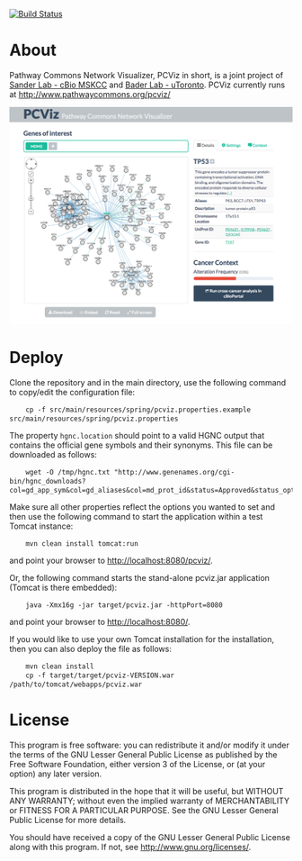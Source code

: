 [![Build Status](https://travis-ci.org/PathwayCommons/pcviz.svg)](https://travis-ci.org/PathwayCommons/pcviz)

# About
Pathway Commons Network Visualizer, PCViz in short, is a joint project of [Sander Lab - cBio MSKCC](http://cbio.mskcc.org) and [Bader Lab - uToronto](http://baderlab.org). PCViz currently runs at http://www.pathwaycommons.org/pcviz/

[![PCViz](./pcviz-screenshot.png)](http://www.pathwaycommons.org/pcviz/)

# Deploy
Clone the repository and in the main directory, use the following command to copy/edit the configuration file:
```
	cp -f src/main/resources/spring/pcviz.properties.example src/main/resources/spring/pcviz.properties
```
The property `hgnc.location` should point to a valid HGNC output that contains the official gene symbols and their synonyms.
This file can be downloaded as follows:
```
	wget -O /tmp/hgnc.txt "http://www.genenames.org/cgi-bin/hgnc_downloads?col=gd_app_sym&col=gd_aliases&col=md_prot_id&status=Approved&status_opt=2&where=&order_by=gd_hgnc_id&format=text&limit=&hgnc_dbtag=on&submit=submit" 
```
Make sure all other properties reflect the options you wanted to set and then use the following command to start the application within a test Tomcat instance:
```
	mvn clean install tomcat:run
```
and point your browser to [http://localhost:8080/pcviz/](http://localhost:8080/pcviz/).

Or, the following command starts the stand-alone pcviz.jar application (Tomcat is there embedded):
```
	java -Xmx16g -jar target/pcviz.jar -httpPort=8080
```
and point your browser to [http://localhost:8080/](http://localhost:8080/).

If you would like to use your own Tomcat installation for the installation, then you can also deploy the file as follows:
```
	mvn clean install
	cp -f target/target/pcviz-VERSION.war /path/to/tomcat/webapps/pcviz.war
```
# License
This program is free software: you can redistribute it and/or modify
it under the terms of the GNU Lesser General Public License as published by
the Free Software Foundation, either version 3 of the License, or
(at your option) any later version.

This program is distributed in the hope that it will be useful,
but WITHOUT ANY WARRANTY; without even the implied warranty of
MERCHANTABILITY or FITNESS FOR A PARTICULAR PURPOSE.  See the
GNU Lesser General Public License for more details.

You should have received a copy of the GNU Lesser General Public License
along with this program.  If not, see <http://www.gnu.org/licenses/>.
